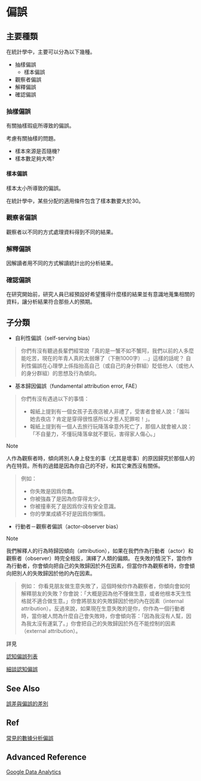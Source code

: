 # 偏誤
## 主要種類
在統計學中，主要可以分為以下幾種。

+ 抽樣偏誤
  - 樣本偏誤
+ 觀察者偏誤
+ 解釋偏誤
+ 確認偏誤

### 抽樣偏誤
有關抽樣瑕疵所導致的偏誤。

考慮有關抽樣的問題。
+ 樣本來源是否隨機?
+ 樣本數足夠大嗎?

#### 樣本偏誤

樣本太小所導致的偏誤。

在統計學中，某些分配的適用條件包含了樣本數要大於30。

### 觀察者偏誤
觀察者以不同的方式處理資料得到不同的結果。

### 解釋偏誤
因解讀者用不同的方式解讀統計出的分析結果。

### 確認偏誤
在研究開始前，研究人員已經預設好希望獲得什麼樣的結果並有意識地蒐集相關的資料，讓分析結果符合那些人的預期。

## 子分類
+ 自利性偏誤（self-serving bias）

> 你們有沒有聽過長輩們經常說「真的是一蟹不如不蟹阿，我們以前的人多麼能吃苦，現在的年青人真的太弱爆了（下刪1000字）…」這樣的話呢？
> 自利性偏誤在心理學上係指抬高自己（或自己的身分群組）貶低他人（或他人的身分群組）的思想及行為傾向。

+ 基本歸因偏誤（fundamental attribution error, FAE）

> 你們有沒有遇過以下的事情：
> + 報紙上提到有一個女孩子去夜店被人非禮了，受害者會被人說：「誰叫她去夜店？肯定是穿得很性感所以才惹人犯罪啦！」。
> + 報紙上提到有一個人去旅行玩降落傘意外死亡了，那個人就會被人說：「不自量力，不懂玩降落傘就不要玩，害得家人傷心。」

> [!NOTE]
> 人作為觀察者時，傾向將別人身上發生的事（尤其是壞事）的原因歸究於那個人的內在特質。所有的過錯是因為你自己的不好，和其它東西沒有關係。
>> 例如：
>> + 你失敗是因爲你蠢。
>> + 你被強姦了是因為你穿得太少。
>> + 你被撞車死了是因爲你沒有安全意識。
>> + 你的學業成績不好是因爲你懶惰。

+ 行動者－觀察者偏誤（actor-observer bias）

> [!NOTE]
> 我們解釋人的行為時歸因傾向（attribution），如果在我們作為行動者（actor）和觀察者（observer）時完全相反，演繹了人類的偏頗。
> 在失敗的情況下，當你作為行動者，你會傾向把自己的失敗歸因於外在因素，但當你作為觀察者時，你會傾向把別人的失敗歸因於他的內在因素。
>> 例如：
>> 你看見朋友做生意失敗了，這個時候你作為觀察者，你傾向會如何解釋朋友的失敗？你會說：「大概是因為他不懂做生意，或者他根本天生性格就不適合做生意。」你會將朋友的失敗歸因於他的內在因素（internal attribution）。反過來說，如果現在生意失敗的是你，你作為一個行動者時，當你被人問為什麼自己會失敗時，你會傾向答：「因為我沒有人幫，因為我太沒有運氣了。」你會把自己的失敗歸因於外在不能控制的因素（external attribution）。



詳見

[認知偏誤列表](https://zh.wikipedia.org/zh-tw/%E8%AA%8D%E7%9F%A5%E5%81%8F%E8%AA%A4%E5%88%97%E8%A1%A8)

[細談認知偏誤](https://www.thenewslens.com/article/124701)


## See Also
[誤差與偏誤的差別](https://medium.com/marketingdatascience/%E8%AA%A4%E5%B7%AE-%E8%88%87-%E5%81%8F%E8%AA%A4-%E7%9A%84%E5%B7%AE%E5%88%A5-cb9cf413467)

## Ref
[常見的數據分析偏誤](https://talk-about-data.medium.com/4-%E7%A8%AE%E5%B8%B8%E8%A6%8B%E7%9A%84%E6%95%B8%E6%93%9A%E5%88%86%E6%9E%90%E5%81%8F%E8%AA%A4-af8d514f63c6)

## Advanced Reference
[Google Data Analytics](https://www.coursera.org/professional-certificates/google-data-analytics)

